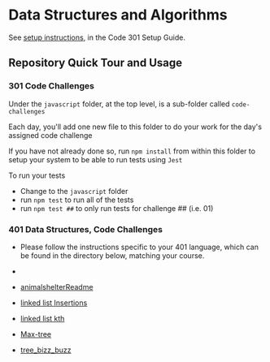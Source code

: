 # Data Structures and Algorithms

See [setup instructions](https://codefellows.github.io/setup-guide/code-301/3-code-challenges), in the Code 301 Setup Guide.

## Repository Quick Tour and Usage

### 301 Code Challenges

Under the `javascript` folder, at the top level, is a sub-folder called `code-challenges`

Each day, you'll add one new file to this folder to do your work for the day's assigned code challenge

If you have not already done so, run `npm install` from within this folder to setup your system to be able to run tests using `Jest`

To run your tests

- Change to the `javascript` folder
- run `npm test` to run all of the tests
- run `npm test ##` to only run tests for challenge ## (i.e. 01)

### 401 Data Structures, Code Challenges

- Please follow the instructions specific to your 401 language, which can be found in the directory below, matching your course.

-
- [animalshelterReadme](python/docs/stack_queue_animal_shelter/README.md)
- [linked list Insertions](python/docs/linked_list_insertions/README.md)
- [linked list kth](python/docs/linked_list_kth/README.md)
- [Max-tree](python/docs/tree_max/README.md)
- [tree_bizz_buzz](python/docs/tree_fizz_buzz/codeChallenge18.png)
